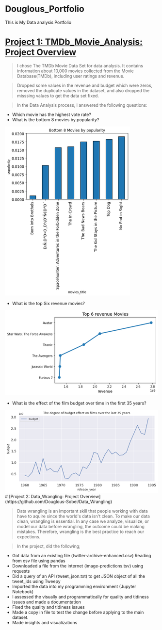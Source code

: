 # Douglous_Portfolio
This is My Data analysis Portfolio

# [Project 1: TMDb_Movie_Analysis: Project Overview](https://github.com/Douglous-Sobei/TMDb_Movie_Analysis)
> I chose The TMDb Movie Data Set for data analysis. It contains information about 10,000 movies collected from the Movie Database(TMDb), including user ratings and revenue.

> Dropped some values in the revenue and budget which were zeros, removed the duplicate values in the dataset, and also dropped the misssing values to get the data set fixed.

> In the Data Analysis process, I answered the following questions:
- Which movie has the highest vote rate?
- What is the bottom 8 movies by popularity?

<img src="/Images/bottom_8_movies.png">

- What is the top Six revenue movies?

<img src="/Images/top_6_revenue_movies.png">

- What is the effect of the film budget over time in the first 35 years?

<img src="/Images/the_degree_budget.png">
# [Project 2: Data_Wrangling: Project Overview](https://github.com/Douglous-Sobei/Data_Wrangling)

> Data wrangling is an important skill that people working with data have to aquire since the world's data isn't clean. To make our data clean, wrangling is essential. In any case we analyze, visualize, or model our data before wrangling, the outcome could be making mistakes. Therefore, wrangling is the best practice to reach our expections.

> In the project, did the following;
- Got data from an existing file (twitter-archive-enhanced.csv) Reading from csv file using pandas
- Downloaded a file from the internet (image-predictions.tsv) using requests
- Did a query of an API (tweet_json.txt) to get JSON object of all the tweet_ids using Tweepy
- Imported the data into my programming environment (Jupyter Notebook)
- I assessed the visually and programmatically for quality and tidiness issues and made a documentation
- Fixed the quality and tidiness issues
- Made a copy in file to test the change before applying to the main dataset.
- Made insights and visualizations
